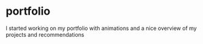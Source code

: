 # portfolio

I started working on my portfolio with animations and a nice overview of my projects and recommendations


